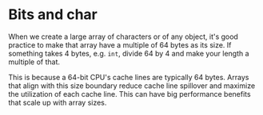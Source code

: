 # Bits and char

When we create a large array of characters or of any object, it's good practice to make that array have a multiple of 64 bytes as its size. If something takes 4 bytes, e.g. `int`, divide 64 by 4 and make your length a multiple of that.

This is because a 64-bit CPU's cache lines are typically 64 bytes. Arrays that align with this size boundary reduce cache line spillover and maximize the utilization of each cache line. This can have big performance benefits that scale up with array sizes.